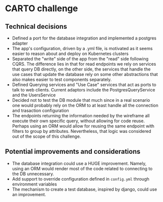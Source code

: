 # CARTO challenge
## Technical decisions
- Defined a port for the database integration and implemented a postgres adapter
- The app's configuration, driven by a .yml file, is motivated as it seems easier to reason about and deploy on Kubernetes clusters
- Separated the "write" side of the app from the "read" side following CQRS. The difference lies in that for read endpoints we rely on services that query DB directly, on the other side, the services that handle the use cases that update the database rely on some other abstractions that also makes easier to test components separately.
- Defined Querying services and "Use Case" services that act as ports to talk to web clients. Current adaptors include the PostgresQueryService and the UsersService
- Decided not to test the DB module that much since in a real scenario one would probably rely on the ORM to at least handle all the connection and trasaction configuration
- The endpoints returning the information needed by the wireframe all execute their own specific query, without allowing for code reuse. Perhaps using an ORM would allow for reusing the same endpoint with filters to group by attributes. Nevertheless, that logic was considered out of the scope of this challenge.

## Potential improvements and considerations
- The database integration could use a HUGE improvement. Namely, using an ORM would render most of the code related to connecting to the DB unnecessary.
- Add support to override configuration defined in `config.yml` through environment variables
- The mechanism to create a test database, inspired by django, could use an improvement.